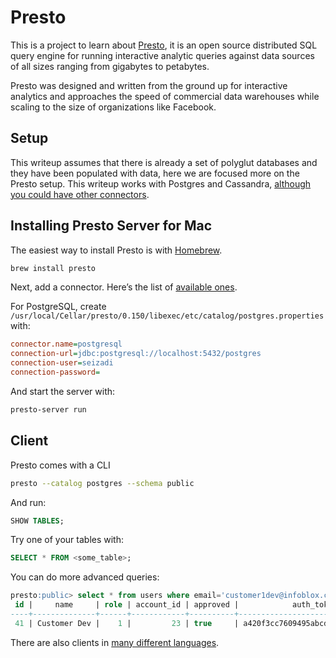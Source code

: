 # Presto

This is a project to learn about [Presto](https://prestodb.io/), it is an open source distributed SQL query engine for running interactive analytic queries against data sources of all sizes ranging from gigabytes to petabytes.

Presto was designed and written from the ground up for interactive analytics and approaches the speed of commercial data warehouses while scaling to the size of organizations like Facebook.

## Setup

This writeup assumes that there is already a set of polyglut databases and they have been populated with data, here we are focused more on the Presto setup. This writeup works with Postgres and Cassandra, [although you could have other connectors](https://prestodb.io/docs/current/connector.html).

## Installing Presto Server for Mac

The easiest way to install Presto is with [Homebrew](http://brew.sh).

```sh
brew install presto
```

Next, add a connector. Here’s the list of [available ones](https://prestodb.io/docs/current/connector.html).

For PostgreSQL, create `/usr/local/Cellar/presto/0.150/libexec/etc/catalog/postgres.properties` with:

```ini
connector.name=postgresql
connection-url=jdbc:postgresql://localhost:5432/postgres
connection-user=seizadi
connection-password=
```

And start the server with:

```sh
presto-server run
```

## Client

Presto comes with a CLI

```sh
presto --catalog postgres --schema public
```

And run:

```sql
SHOW TABLES;
```

Try one of your tables with:

```sql
SELECT * FROM <some_table>;
```

You can do more advanced queries:
```sql
presto:public> select * from users where email='customer1dev@infoblox.com';
 id |     name     | role | account_id | approved |            auth_token            |           email           |                      encrypted_password                      | r
----+--------------+------+------------+----------+----------------------------------+---------------------------+--------------------------------------------------------------+--
 41 | Customer Dev |    1 |         23 | true     | a420f3cc7609495abcd2e4bf989925dd | customer1dev@infoblox.com | $2a$10$rzXabclq8IyxHmEF9zBaa.h8RYKDBEt.3cjKSF3BgEkhvB4lmlQ42 | ....
```

There are also clients in [many different languages](https://prestodb.io/resources.html#libraries).
